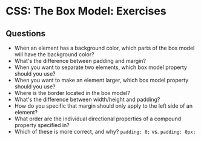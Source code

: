 # CSS: The Box Model: Exercises

## Questions

* When an element has a background color, which parts of the box model will have the background color?
* What's the difference between padding and margin?
* When you want to separate two elements, which box model property should you use?
* When you want to make an element larger, which box model property should you use?
* Where is the border located in the box model?
* What's the difference between width/height and padding?
* How do you specific that margin should only apply to the left side of an element?
* What order are the individual directional properties of a compound property specified in?
* Which of these is more correct, and why? `padding: 0;` vs. `padding: 0px;`
